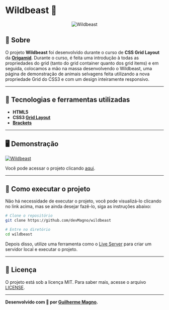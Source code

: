# Wildbeast 🐺
<p align="center">
<img src="https://i.imgur.com/kdhcGjk.png" alt="Wildbeast" title="Wildbeast">
</p>

## 📖 Sobre   
O projeto **Wildbeast** foi desenvolvido durante o curso de **CSS Grid Layout** da **[Origamid](https://www.origamid.com/)**. Durante o curso, é feita uma introdução à todas as propriedades do grid (tanto do grid container quanto dos grid items) e em seguida, colocamos a mão na massa desenvolvendo o Wildbeast, uma página de demonstração de animais selvagens feita utilizando a nova propriedade Grid do CSS3 e com um design inteiramente responsivo.

---

## 🚀 Tecnologias e ferramentas utilizadas
- **HTML5**
- **CSS3 [Grid Layout](https://developer.mozilla.org/pt-BR/docs/Web/CSS/CSS_Grid_Layout/Basic_Concepts_of_Grid_Layout)**
- **[Brackets](http://brackets.io/)** 


---

## 🖥️ Demonstração
[![Wildbeast](https://i.imgur.com/HvbFC3R.png "Clique para acessar o projeto")](https://devmagno.github.io/wildbeast/ "Clique para acessar o projeto")   


Você pode acessar o projeto clicando [aqui](https://devmagno.github.io/wildbeast/).

---

## 🔧 Como executar o projeto

Não há necessidade de executar o projeto, você pode visualizá-lo clicando no link acima, mas se ainda desejar fazê-lo, siga as instruções abaixo:

```bash
# Clone o repositório
git clone https://github.com/devMagno/wildbeast

# Entre no diretório
cd wildbeast
```
Depois disso, utilize uma ferramenta como o [Live Server](https://marketplace.visualstudio.com/items?itemName=ritwickdey.LiveServer) para criar um servidor local e executar o projeto.

---

## 📝 Licença

O projeto está sob a licença MIT. Para saber mais, acesse o arquivo [LICENSE](https://github.com/devMagno/wildbeast/blob/main/LICENSE).

---
**Desenvolvido com 💜 por [Guilherme Magno](https://github.com/devmagno/).**